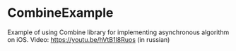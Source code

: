 # CombineExample
Example of using Combine library for implementing asynchronous algorithm on iOS. 
Video: https://youtu.be/hVtB1l8Ruos (in russian)
